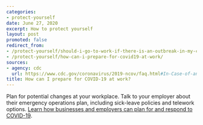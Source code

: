 ```yaml
---
categories:
- protect-yourself
date: June 27, 2020
excerpt: How to protect yourself
layout: post
promoted: false
redirect_from:
- /protect-yourself/should-i-go-to-work-if-there-is-an-outbreak-in-my-community/
- /protect-yourself/how-can-i-prepare-for-covid19-at-work/
sources:
- agency: cdc
  url: https://www.cdc.gov/coronavirus/2019-ncov/faq.html#In-Case-of-an-Outbreak-in-Your-Community
title: How can I prepare for COVID-19 at work?
---
```


Plan for potential changes at your workplace. Talk to your employer about their emergency operations plan, including sick-leave policies and telework options. [Learn how businesses and employers can plan for and respond to COVID-19](https://www.cdc.gov/coronavirus/2019-ncov/community/worker-safety-support/index.html).